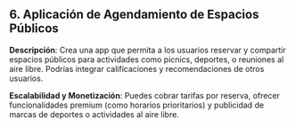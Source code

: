 ## 6. Aplicación de Agendamiento de Espacios Públicos
**Descripción**: Crea una app que permita a los usuarios reservar y compartir espacios públicos para actividades como picnics, deportes, o reuniones al aire libre. Podrías integrar calificaciones y recomendaciones de otros usuarios.

**Escalabilidad y Monetización**: Puedes cobrar tarifas por reserva, ofrecer funcionalidades premium (como horarios prioritarios) y publicidad de marcas de deportes o actividades al aire libre.
